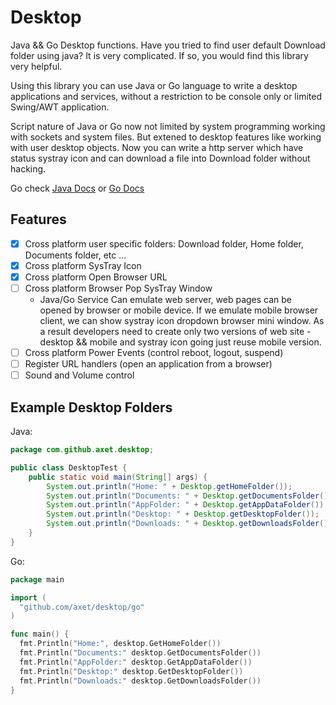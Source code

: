 # Desktop

Java && Go Desktop functions. Have you tried to find user default Download folder using java? It is very complicated. If so, you would find this library very helpful.

Using this library you can use Java or Go language to write a desktop applications and services, without a restriction to be console only or limited Swing/AWT application.

Script nature of Java or Go now not limited by system programming working with sockets and system files. But extened to desktop features like working with user desktop objects. Now you can write a http server which have status systray icon and can download a file into Download folder without hacking.

Go check [Java Docs](java/) or [Go Docs](go/)

## Features

  - [X] Cross platform user specific folders: Download folder, Home folder, Documents folder, etc ...
  - [X] Cross platform SysTray Icon
  - [X] Cross platform Open Browser URL
  - [ ] Cross platform Browser Pop SysTray Window
    - Java/Go Service Can emulate web server, web pages can be opened by browser or mobile device. If we emulate mobile browser client, we can show systray icon dropdown browser mini window. As a result developers need to create only two versions of web site - desktop && mobile and systray icon going just reuse mobile version.
  - [ ] Cross platform Power Events (control reboot, logout, suspend)
  - [ ] Register URL handlers (open an application from a browser)
  - [ ] Sound and Volume control

## Example Desktop Folders



Java:

```java
package com.github.axet.desktop;

public class DesktopTest {
    public static void main(String[] args) {
        System.out.println("Home: " + Desktop.getHomeFolder());
        System.out.println("Documents: " + Desktop.getDocumentsFolder());
        System.out.println("AppFolder: " + Desktop.getAppDataFolder());
        System.out.println("Desktop: " + Desktop.getDesktopFolder());
        System.out.println("Downloads: " + Desktop.getDownloadsFolder());
    }
}
```

Go:

```go
package main

import (
  "github.com/axet/desktop/go"
)

func main() {
  fmt.Println("Home:", desktop.GetHomeFolder())
  fmt.Println("Documents:" desktop.GetDocumentsFolder())
  fmt.Println("AppFolder:" desktop.GetAppDataFolder())
  fmt.Println("Desktop:" desktop.GetDesktopFolder())
  fmt.Println("Downloads:" desktop.GetDownloadsFolder())
}
```
